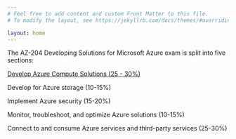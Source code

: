 ```yaml
---
# Feel free to add content and custom Front Matter to this file.
# To modify the layout, see https://jekyllrb.com/docs/themes/#overriding-theme-defaults

layout: home
---
```

The AZ-204 Developing Solutions for Microsoft Azure exam is split into five sections:

[Develop Azure Compute Solutions (25 - 30%)](/jekyll-az204-study/develop-azure-compute-solutions/)

Develop for Azure storage (10-15%)

Implement Azure security (15-20%)

Monitor, troubleshoot, and optimize Azure solutions (10-15%)

Connect to and consume Azure services and third-party services (25-30%)
